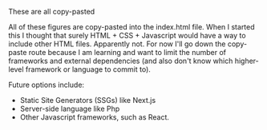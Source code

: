 These are all copy-pasted

All of these figures are copy-pasted into the index.html file.
When I started this I thought that surely HTML + CSS + Javascript would have a way to 
include other HTML files. Apparently not. 
For now I'll go down the copy-paste route because I am learning and 
want to limit the number of frameworks and external dependencies
(and also don't know which higher-level framework or language to commit to).

Future options include: 
- Static Site Generators (SSGs) like Next.js
- Server-side language like Php
- Other Javascript frameworks, such as React.
